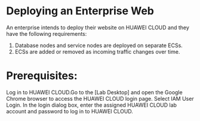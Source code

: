 
# Deploying an Enterprise Web

An enterprise intends to deploy their website on HUAWEI CLOUD and they have the
following requirements:

1. Database nodes and service nodes are deployed on separate ECSs.
2. ECSs are added or removed as incoming traffic changes over time.

# Prerequisites: 

Log in to HUAWEI CLOUD.Go to the [Lab Desktop] and open the Google
Chrome browser to access the HUAWEI CLOUD login page. Select IAM User Login. In the
login dialog box, enter the assigned HUAWEI CLOUD lab account and password to log in to
HUAWEI CLOUD.
